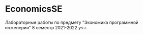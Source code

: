 # EconomicsSE
Лабораторные работы по предмету "Экономика программной инженерии" 8 семестр 2021-2022 уч.г.
